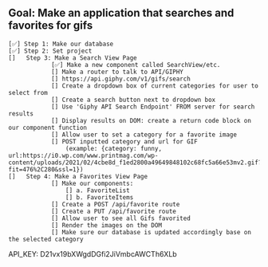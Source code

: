 

## Goal: Make an application that searches and favorites for gifs
    [✅] Step 1: Make our database 
    [✅] Step 2: Set project 
    []   Step 3: Make a Search View Page
                [✅] Make a new component called SearchView/etc.
                [] Make a router to talk to API/GIPHY
                [] https://api.giphy.com/v1/gifs/search
                [] Create a dropdown box of current categories for user to select from 
                [] Create a search button next to dropdown box 
                [] Use 'Giphy API Search Endpoint' FROM server for search results
                [] Display results on DOM: create a return code block on our component function
                [] Allow user to set a category for a favorite image
                [] POST inputted category and url for GIF
                    (example: {category: funny, url:https://i0.wp.com/www.printmag.com/wp-content/uploads/2021/02/4cbe8d_f1ed2800a49649848102c68fc5a66e53mv2.gif?fit=476%2C280&ssl=1})
    []   Step 4: Make a Favorites View Page
                [] Make our components:
                    [] a. FavoriteList
                    [] b. FavoriteItems
                [] Create a POST /api/favorite route
                [] Create a PUT /api/favorite route
                [] Allow user to see all Gifs favorited 
                [] Render the images on the DOM
                [] Make sure our database is updated accordingly base on the selected category





API_KEY: D21vx19bXWgdDGfi2JiVmbcAWCTh6XLb